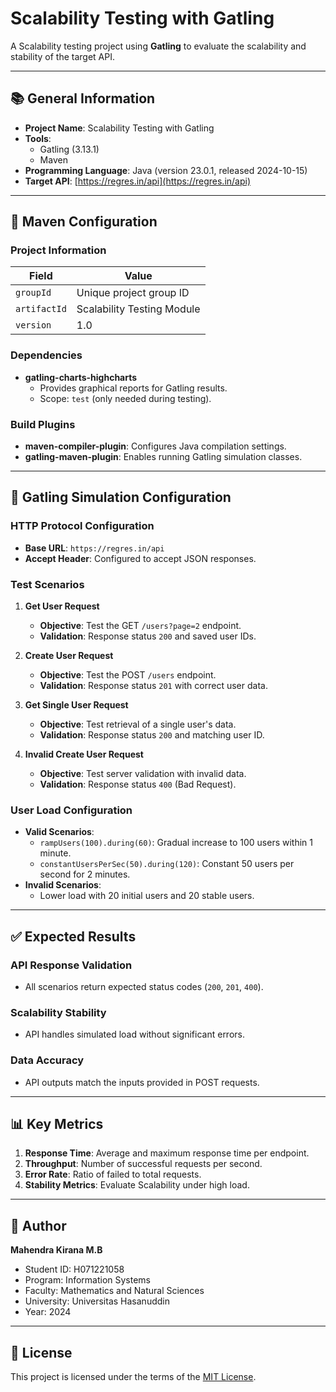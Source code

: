 # Scalability Testing with Gatling

A Scalability testing project using **Gatling** to evaluate the scalability and stability of the target API.

---

## 📚 General Information

- **Project Name**: Scalability Testing with Gatling
- **Tools**:
  - Gatling (3.13.1)
  - Maven
- **Programming Language**: Java (version 23.0.1, released 2024-10-15)
- **Target API**: [https://regres.in/api](https://regres.in/api)

---

## 🔧 Maven Configuration

### Project Information

| **Field**    | **Value**                  |
| ------------ | -------------------------- |
| `groupId`    | Unique project group ID    |
| `artifactId` | Scalability Testing Module |
| `version`    | 1.0                        |

### Dependencies

- **gatling-charts-highcharts**
  - Provides graphical reports for Gatling results.
  - Scope: `test` (only needed during testing).

### Build Plugins

- **maven-compiler-plugin**: Configures Java compilation settings.
- **gatling-maven-plugin**: Enables running Gatling simulation classes.

---

## 🚀 Gatling Simulation Configuration

### HTTP Protocol Configuration

- **Base URL**: `https://regres.in/api`
- **Accept Header**: Configured to accept JSON responses.

### Test Scenarios

1. **Get User Request**

   - **Objective**: Test the GET `/users?page=2` endpoint.
   - **Validation**: Response status `200` and saved user IDs.

2. **Create User Request**

   - **Objective**: Test the POST `/users` endpoint.
   - **Validation**: Response status `201` with correct user data.

3. **Get Single User Request**

   - **Objective**: Test retrieval of a single user's data.
   - **Validation**: Response status `200` and matching user ID.

4. **Invalid Create User Request**
   - **Objective**: Test server validation with invalid data.
   - **Validation**: Response status `400` (Bad Request).

### User Load Configuration

- **Valid Scenarios**:
  - `rampUsers(100).during(60)`: Gradual increase to 100 users within 1 minute.
  - `constantUsersPerSec(50).during(120)`: Constant 50 users per second for 2 minutes.
- **Invalid Scenarios**:
  - Lower load with 20 initial users and 20 stable users.

---

## ✅ Expected Results

### API Response Validation

- All scenarios return expected status codes (`200`, `201`, `400`).

### Scalability Stability

- API handles simulated load without significant errors.

### Data Accuracy

- API outputs match the inputs provided in POST requests.

---

## 📊 Key Metrics

1. **Response Time**: Average and maximum response time per endpoint.
2. **Throughput**: Number of successful requests per second.
3. **Error Rate**: Ratio of failed to total requests.
4. **Stability Metrics**: Evaluate Scalability under high load.

---

## 👤 Author

**Mahendra Kirana M.B**

- Student ID: H071221058
- Program: Information Systems
- Faculty: Mathematics and Natural Sciences
- University: Universitas Hasanuddin
- Year: 2024

---

## 📝 License

This project is licensed under the terms of the [MIT License](LICENSE.md).
